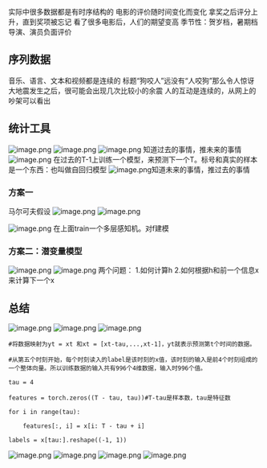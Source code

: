 实际中很多数据都是有时序结构的
电影的评价随时间变化而变化
	拿奖之后评分上升，直到奖项被忘记
	看了很多电影后，人们的期望变高
	季节性：贺岁档，暑期档
	导演、演员负面评价

## 序列数据
音乐、语言、文本和视频都是连续的
标题“狗咬人”远没有“人咬狗”那么令人惊讶
大地震发生之后，很可能会出现几次比较小的余震
人的互动是连续的，从网上的吵架可以看出

## 统计工具
![image.png](https://cdn.jsdelivr.net/gh/Bluestone-work/image/image/20240927160139.png)
![image.png](https://cdn.jsdelivr.net/gh/Bluestone-work/image/image/20240927160143.png)
![image.png](https://cdn.jsdelivr.net/gh/Bluestone-work/image/image/20240927160818.png)
知道过去的事情，推未来的事情
![image.png](https://cdn.jsdelivr.net/gh/Bluestone-work/image/image/20240927160959.png)
在过去的T-1上训练一个模型，来预测下一个T。标号和真实的样本是一个东西：也叫做自回归模型
![image.png](https://cdn.jsdelivr.net/gh/Bluestone-work/image/image/20240927160800.png)知道未来的事情，推过去的事情

### 方案一
马尔可夫假设
![image.png](https://cdn.jsdelivr.net/gh/Bluestone-work/image/image/20240927161146.png)
![image.png](https://cdn.jsdelivr.net/gh/Bluestone-work/image/image/20240927161156.png)

![image.png](https://cdn.jsdelivr.net/gh/Bluestone-work/image/image/20240927161358.png)
在上面train一个多层感知机。对f建模

### 方案二：潜变量模型
![image.png](https://cdn.jsdelivr.net/gh/Bluestone-work/image/image/20240927161512.png)
![image.png](https://cdn.jsdelivr.net/gh/Bluestone-work/image/image/20240927161527.png)
两个问题：
1.如何计算h
2.如何根据h和前一个信息x来计算下一个x

## 总结
![image.png](https://cdn.jsdelivr.net/gh/Bluestone-work/image/image/20240927161828.png)
![image.png](https://cdn.jsdelivr.net/gh/Bluestone-work/image/image/20240927161834.png)
![image.png](https://cdn.jsdelivr.net/gh/Bluestone-work/image/image/20240927161840.png)
```
#将数据映射为yt = xt 和xt = [xt-tau,...,xt-1]，yt就表示预测第t个时间的数据。

#从第五个时刻开始，每个时刻读入的label是该时刻的x值，该时刻的输入是前4个时刻组成的一个整体向量。所以训练数据的输入共有996个4维数据，输入时996个值。

tau = 4

features = torch.zeros((T - tau, tau))#T-tau是样本数，tau是特征数

for i in range(tau):

    features[:, i] = x[i: T - tau + i]

labels = x[tau:].reshape((-1, 1))
```
![image.png](https://cdn.jsdelivr.net/gh/Bluestone-work/image/image/20240927165028.png)
![image.png](https://cdn.jsdelivr.net/gh/Bluestone-work/image/image/20240927165040.png)
![image.png](https://cdn.jsdelivr.net/gh/Bluestone-work/image/image/20240927173934.png)
![image.png](https://cdn.jsdelivr.net/gh/Bluestone-work/image/image/20240927174005.png)